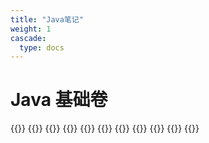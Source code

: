 ```yaml
---
title: "Java笔记"
weight: 1
cascade:
  type: docs
---
```


# Java 基础卷

{{<cards>}} {{<card link="./overview" title="概述" icon="document-duplicate">}} 
{{<card link="./get" title="入门" icon="document-duplicate">}}
{{<card link="/guide/java/基本程序设计结构" title="基本程序设计结构" icon="document-duplicate">}}
{{<card link="./类与对象" title="类与对象" icon="document-duplicate">}}
{{<card link="./extends" title="继承 | 类结构" icon="document-duplicate">}}
{{<card link="./intfaces" title="接口、Lambda | 内部类" icon="document-duplicate">}}
{{<card link="./exc-log" title="异常 | 调试 | 日志 " icon="document-duplicate">}}
{{<card link="./genric-list" title="泛型 | 集合 " icon="document-duplicate">}}
{{<card link="./stream" title="流-Stream " icon="document-duplicate">}}
{{</cards>}}